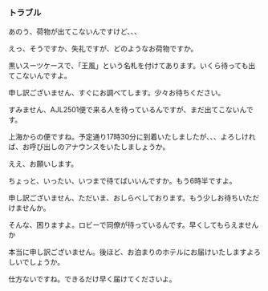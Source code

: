 ### トラブル

あのう、荷物が出てこないんですけど、、、

えっ、そうですか、失礼ですが、どのようなお荷物ですか。

黒いスーツケースで、「王風」という名札を付けてあります。いくら待っても出てこないんですよ。

申し訳ございません、すぐにお調べてします。少々お待ちください。

すみません、AJL2501便で来る人を待っているんですが、まだ出てこないんです。

上海からの便ですね。予定通り17時30分に到着いたしましたが、、、よろしければ、お呼び出しのアナウンスをいたしましょうか。

ええ、お願いします。

ちょっと、いったい、いつまで待てばいいんですか。もう6時半ですよ。

申し訳ございません、ただいま、おしらべしております。もう少しお待ちいただけませんか。

そんな、困りますよ。ロビーで同僚が待っているんです。早くしてもらえませんか

本当に申し訳ございません。後ほど、お泊まりのホテルにお届けいたしますよろしいでしょうか。

仕方ないですね。できるだけ早く届けてくださいよ。
